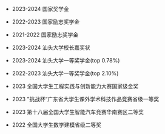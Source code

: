 <!-- - First-prize Academic Scholarship, 2023.

- Freshman Academic Scholarship, 2022.

- Excellent Graduation Project of Jiangsu Province, 2022.

- First-prize Enterprise Scholarship, 2021.

- First-prize Academic Scholarship, 2019. -->


- 2023-2024 国家奖学金

- 2022-2023 国家励志奖学金

- 2021-2022 国家励志奖学金

- 2023-2024 汕头大学校长嘉奖状

- 2023-2024 汕头大学一等奖学金(top 0.78%)

- 2022-2023 汕头大学一等奖学金(top 2.10%)

- 2023      全国大学生工程实践与创新能力大赛国家级金奖

- 2023      ”挑战杯“广东省大学生课外学术科技作品竞赛省级一等奖

- 2023      第十八届全国大学生智能汽车竞赛华南赛区二等奖

- 2022      全国大学生数学建模省级二等奖